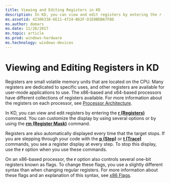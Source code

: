 ```yaml
---
title: Viewing and Editing Registers in KD
description: In KD, you can view and edit registers by entering the r (Registers) command. You can customize the display by using several options or by using the rm (Register Mask) command.
ms.assetid: 42306338-6E11-4724-B62F-D1E0BDBA7F8D
ms.author: domars
ms.date: 11/28/2017
ms.topic: article
ms.prod: windows-hardware
ms.technology: windows-devices
---
```


# Viewing and Editing Registers in KD


Registers are small volatile memory units that are located on the CPU. Many registers are dedicated to specific uses, and other registers are available for user-mode applications to use. The x86-based and x64-based processors have different collections of registers available. For more information about the registers on each processor, see [Processor Architecture](processor-architecture.md).

In KD, you can view and edit registers by entering the [**r (Registers)**](r--registers-.md) command. You can customize the display by using several options or by using the [**rm (Register Mask)**](rm--register-mask-.md) command.

Registers are also automatically displayed every time that the target stops. If you are stepping through your code with the [**p (Step)**](p--step-.md) or [**t (Trace)**](t--trace-.md) commands, you see a register display at every step. To stop this display, use the **r** option when you use these commands.

On an x86-based processor, the **r** option also controls several one-bit registers known as flags. To change these flags, you use a slightly different syntax than when changing regular registers. For more information about these flags and an explanation of this syntax, see [x86 Flags](x86-architecture.md#x86-flags).

 

 





